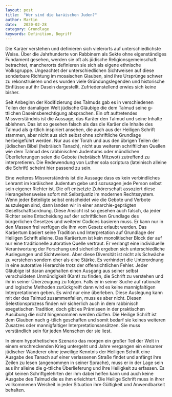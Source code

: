 ```yaml
---
layout: post
title:  "Wer sind die karäischen Juden?"
author: Martin
date:   2020-02-28
category: Grundlage
keywords: Definition, Begriff
---
```


Die Karäer verstehen und definieren sich vielerorts auf unterschiedlichste Weise. Über die Jahrhunderte von Rabbinern als Sekte ohne eigenständiges Fundament gesehen, werden sie oft als jüdische Religionsgemeinschaft betrachtet, mancherorts definieren sie sich als eigene ethnische Volksgruppe. Ungeachtet der unterschiedlichen Sichtweisen auf diese sonderbare Richtung im mosaischen Glauben, sind ihre Ursprünge schwer zu rekonstruieren und es wurden viele Gründungslegenden und historische Einflüsse auf ihr Dasein dargestellt. Zufriedenstellend erwies sich keine bisher. 

Seit Anbeginn der Kodifizierung des Talmuds gab es in verschiedenen Teilen der damaligen Welt jüdische Gläubige die dem Talmud seine g-ttlichen Daseinsberechtigung absprachen. Ein oft auftretendes Missverständnis ist die Aussage, das Karäer den Talmud und seine Inhalte ablehnen. Das ist so gesehen falsch als das die Karäer die Inhalte des Talmud als g-ttlich inspiriert ansehen, die auch aus der Heiligen Schrift stammen, aber nicht aus sich selbst ohne schriftliche Grundlage herbeigeführt werden. Nur aus der Torah und aus den übrigen Teilen der jüdischen Bibel (hebräisch Tanach), nicht aus weiteren schriftlichen Quellen wie dem Talmud des rabbinischen Judentums oder mündlichen Überlieferungen seien die Gebote (hebräisch Mitzwot) zutreffend zu interpretieren. Die Redewendung von Luther sola scriptura (lateinisch alleine die Schrift) scheint hier passend zu sein.

Eine weiteres Missverständnis ist die Aussage dass es kein verbindliches Lehramt im karäischen Judentum gebe und sozusagen jede Person selbst sein eigener Richter ist. Die oft entsetzte Zuhörerschaft assoziert diese Herangehensweise sofort mit Selbstjustiz im modernen Rechtssystem. Wenn jeder Beteiligte selbst entscheidet wie die Gebote und Verbote auszulegen sind, dann landen wir in einer anarchie-geprägten Gesellschaftsordnung. Diese Ansicht ist so gesehen auch falsch, da jeder Richter seine Entscheidung auf der schriftlichen Grundlage des bürgerlichen Gesetzes und weiterer Codices basieren muss. Er kann nur in den Massen frei verfügen die ihm vom Gesetz erlaubt werden. Das Karäertum basiert seine Tradition und Interpretation auf Grundlage der Heiligen Schrift alleine. Das Karäertum ist kein monolitischer Block der auf nur eine traditionelle autorative Quelle vertraut. Er verlangt eine individuelle Verantwortung der Forschung und sicherlich ergeben sich unterschiedliche Auslegungen und Sichtweisen. Aber diese Diversität ist nicht als Schwäche zu verstehen sondern eher als eine Stärke. Es verhindert die Unterordnung in eine autorative Hierarchie trotz der offensichtlichen Fehler. Jeder Gläubige ist daran angehalten einen Ausgang aus seiner selbst verschuldeten Unmündigkeit (Kant) zu finden, die Schrift zu verstehen und ihr in seiner Überzeugung zu folgen. Falls er in seiner Suche auf rationale und logische Methoden zurückgreift dann wird es keine mannigfaltigen Interpretationen geben. Es wird nur eine überleben. Diese Auslegung kann mit der des Talmud zusammenfallen, muss es aber nicht. Diesen Selektionsprozess finden wir sicherlich auch in dem rabbinisch exegetischen Tradition, doch gibt es Prämissen in der praktischen Ausübung die nicht hingenommen werden dürfen. Die Heilige Schrift ist dem Glauben nach g-ttlich geschaffen und somit bedarf sie keines weiteren Zusatzes oder mannigfaltiger Interpretationsansätzen. Sie muss verständlich sein für jeden Menschen der sie liest. 

In einem hypothetischen Szenario das morgen ein großer Teil der Welt in einem erschreckenden Krieg untergeht und Jahre vergangen ein einsamer jüdischer Wanderer ohne jeweilige Kenntnis der Heiligen Schrift eine Ausgabe des Tanach auf einer verlassenen Straße findet und anfängt ihre Zeilen zu lesen (angenommen in seiner Sprache), muss er in der Lage sein aus ihr alleine die g-ttliche Überlieferung und ihre Heiligkeit zu erfassen. Es gibt keinen Schriftgelehrten der ihm dabei helfen kann und auch keine Ausgabe des Talmud die es ihm erleichtert. Die Heilige Schrift muss in ihrer vollkommenen Weisheit in jeder Situation ihre Gültigkeit und Anwendbarkeit behalten. 

